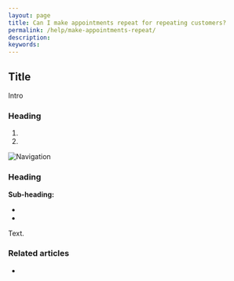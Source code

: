 ```yaml
---
layout: page
title: Can I make appointments repeat for repeating customers?
permalink: /help/make-appointments-repeat/
description:
keywords:
---
```


## Title

Intro

### Heading

1.
2.

![Navigation](images/foldername/file.png)

### Heading

**Sub-heading:**

*
*

Text.

### Related articles

*
